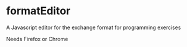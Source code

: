 # formatEditor

A Javascript editor for the exchange format for programming exercises

Needs Firefox or Chrome
